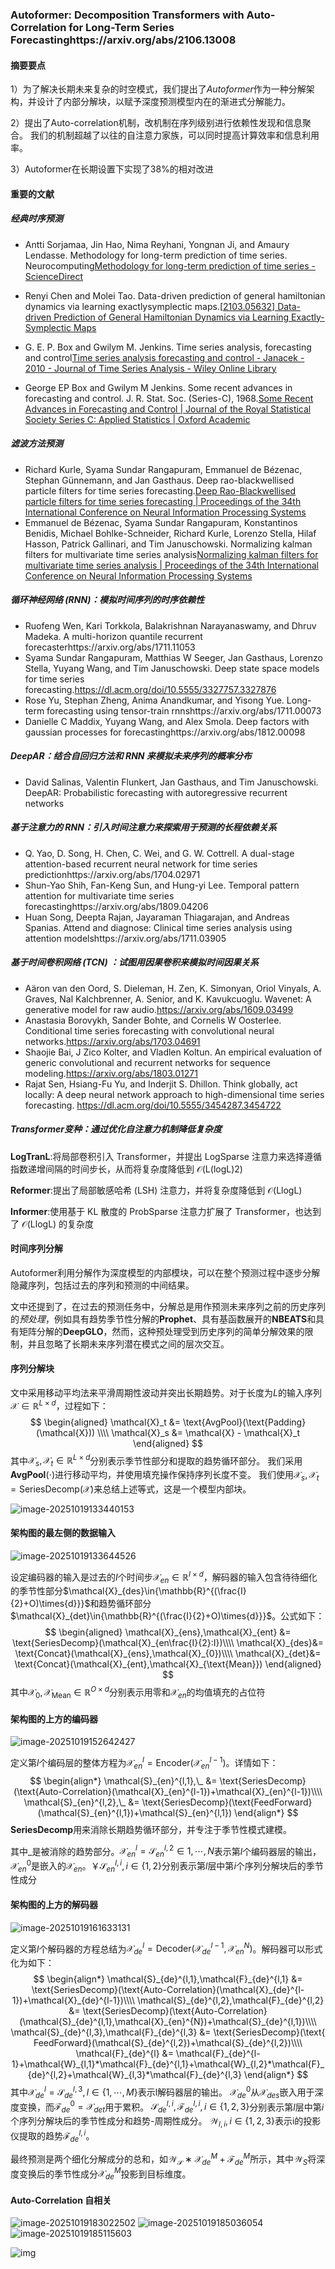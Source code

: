 ### Autoformer: Decomposition Transformers with Auto-Correlation for Long-Term Series Forecastinghttps://arxiv.org/abs/2106.13008

#### 摘要要点

1）为了解决长期未来复杂的时空模式，我们提出了*Autoformer*作为一种分解架构，并设计了内部分解块，以赋予深度预测模型内在的渐进式分解能力。

2）提出了Auto-correlation机制，改机制在序列级别进行依赖性发现和信息聚合。 我们的机制超越了以往的自注意力家族，可以同时提高计算效率和信息利用率。

3）Autoformer在长期设置下实现了38%的相对改进

#### 重要的文献

##### 经典时序预测

- Antti Sorjamaa, Jin Hao, Nima Reyhani, Yongnan Ji, and Amaury Lendasse. Methodology for long-term prediction of time series. Neurocomputing[Methodology for long-term prediction of time series - ScienceDirect](https://www.sciencedirect.com/science/article/pii/S0925231207001610)
- Renyi Chen and Molei Tao. Data-driven prediction of general hamiltonian dynamics via learning exactlysymplectic maps.[[2103.05632\] Data-driven Prediction of General Hamiltonian Dynamics via Learning Exactly-Symplectic Maps](https://arxiv.org/abs/2103.05632)

- G. E. P. Box and Gwilym M. Jenkins. Time series analysis, forecasting and control[Time series analysis forecasting and control - Janacek - 2010 - Journal of Time Series Analysis - Wiley Online Library](https://onlinelibrary.wiley.com/doi/full/10.1111/j.1467-9892.2009.00643.x)
- George EP Box and Gwilym M Jenkins. Some recent advances in forecasting and control. J. R. Stat. Soc. (Series-C), 1968.[Some Recent Advances in Forecasting and Control | Journal of the Royal Statistical Society Series C: Applied Statistics | Oxford Academic](https://academic.oup.com/jrsssc/article/23/2/158/6953499?login=false)

##### 滤波方法预测

- Richard Kurle, Syama Sundar Rangapuram, Emmanuel de Bézenac, Stephan Günnemann, and Jan Gasthaus. Deep rao-blackwellised particle filters for time series forecasting.[Deep Rao-Blackwellised particle filters for time series forecasting | Proceedings of the 34th International Conference on Neural Information Processing Systems](https://dl.acm.org/doi/10.5555/3495724.3497013)
- Emmanuel de Bézenac, Syama Sundar Rangapuram, Konstantinos Benidis, Michael Bohlke-Schneider, Richard Kurle, Lorenzo Stella, Hilaf Hasson, Patrick Gallinari, and Tim Januschowski. Normalizing kalman filters for multivariate time series analysis[Normalizing kalman filters for multivariate time series analysis | Proceedings of the 34th International Conference on Neural Information Processing Systems](https://dl.acm.org/doi/10.5555/3495724.3495976)

##### 循环神经网络 (RNN)：模拟时间序列的时序依赖性

- Ruofeng Wen, Kari Torkkola, Balakrishnan Narayanaswamy, and Dhruv Madeka. A multi-horizon quantile recurrent forecasterhttps://arxiv.org/abs/1711.11053
- Syama Sundar Rangapuram, Matthias W Seeger, Jan Gasthaus, Lorenzo Stella, Yuyang Wang, and Tim Januschowski. Deep state space models for time series forecasting.https://dl.acm.org/doi/10.5555/3327757.3327876
- Rose Yu, Stephan Zheng, Anima Anandkumar, and Yisong Yue. Long-term forecasting using tensor-train rnnshttps://arxiv.org/abs/1711.00073
- Danielle C Maddix, Yuyang Wang, and Alex Smola. Deep factors with gaussian processes for forecastinghttps://arxiv.org/abs/1812.00098

##### DeepAR：结合自回归方法和 RNN 来模拟未来序列的概率分布

- David Salinas, Valentin Flunkert, Jan Gasthaus, and Tim Januschowski. DeepAR: Probabilistic forecasting with autoregressive recurrent networks

##### 基于注意力的 RNN：引入时间注意力来探索用于预测的长程依赖关系

- Q. Yao, D. Song, H. Chen, C. Wei, and G. W. Cottrell. A dual-stage attention-based recurrent neural network for time series predictionhttps://arxiv.org/abs/1704.02971
- Shun-Yao Shih, Fan-Keng Sun, and Hung-yi Lee. Temporal pattern attention for multivariate time series forecastinghttps://arxiv.org/abs/1809.04206
- Huan Song, Deepta Rajan, Jayaraman Thiagarajan, and Andreas Spanias. Attend and diagnose: Clinical time series analysis using attention modelshttps://arxiv.org/abs/1711.03905

##### 基于时间卷积网络 (TCN) ：试图用因果卷积来模拟时间因果关系

- Aäron van den Oord, S. Dieleman, H. Zen, K. Simonyan, Oriol Vinyals, A. Graves, Nal Kalchbrenner, A. Senior, and K. Kavukcuoglu. Wavenet: A generative model for raw audio.https://arxiv.org/abs/1609.03499
- Anastasia Borovykh, Sander Bohte, and Cornelis W Oosterlee. Conditional time series forecasting with convolutional neural networks.https://arxiv.org/abs/1703.04691
- Shaojie Bai, J Zico Kolter, and Vladlen Koltun. An empirical evaluation of generic convolutional and recurrent networks for sequence modeling.https://arxiv.org/abs/1803.01271
-  Rajat Sen, Hsiang-Fu Yu, and Inderjit S. Dhillon. Think globally, act locally: A deep neural network approach to high-dimensional time series forecasting. https://dl.acm.org/doi/10.5555/3454287.3454722

##### Transformer变种：通过优化自注意力机制降低复杂度

**LogTranL**:将局部卷积引入 Transformer，并提出 LogSparse 注意力来选择遵循指数递增间隔的时间步长，从而将复杂度降低到 𝒪(L(log⁡L)2)

**Reformer**:提出了局部敏感哈希 (LSH) 注意力，并将复杂度降低到 𝒪(Llog⁡L)

**Informer**:使用基于 KL 散度的 ProbSparse 注意力扩展了 Transformer，也达到了 𝒪(Llog⁡L) 的复杂度

#### 时间序列分解

Autoformer利用分解作为深度模型的内部模块，可以在整个预测过程中逐步分解隐藏序列，包括过去的序列和预测的中间结果。

文中还提到了，在过去的预测任务中，分解总是用作预测未来序列之前的历史序列的*预处理*，例如具有趋势季节性分解的**Prophet**、具有基函数展开的**NBEATS**和具有矩阵分解的**DeepGLO**，然而，这种预处理受到历史序列的简单分解效果的限制，并且忽略了长期未来序列潜在模式之间的层次交互。

#### 序列分解块

文中采用移动平均法来平滑周期性波动并突出长期趋势。对于长度为$L$的输入序列$\mathcal{X}\in\mathbb{R}^{L\times{d}}$，过程如下：
$$
\begin{aligned}
\mathcal{X}_t &= \text{AvgPool}(\text{Padding}(\mathcal{X})) \\\\
\mathcal{X}_s &= \mathcal{X} - \mathcal{X}_t
\end{aligned}
$$
其中$\mathcal{X}_s,\mathcal{X}_t\in\mathbb{R}^{L\times{d}}$分别表示季节性部分和提取的趋势循环部分。 我们采用**AvgPool**(⋅)进行移动平均，并使用填充操作保持序列长度不变。 我们使用$\mathcal{X}_s,\mathcal{X}_t=\text{SeriesDecomp}(\mathcal{X})$来总结上述等式，这是一个模型内部块。

<img src="..\image\image-20251019133440153.png" alt="image-20251019133440153" />

#### 架构图的最左侧的数据输入

<img src="..\image\image-20251019133644526.png" alt="image-20251019133644526"  />

设定编码器的输入是过去的$I$个时间步$\mathcal{X}_{en}\in{\mathbb{R}^{I\times{d}}}$，解码器的输入包含待待细化的季节性部分$\mathcal{X}_{des}\in{\mathbb{R}^{(\frac{I}{2}+O)\times{d}}}$和趋势循环部分$\mathcal{X}_{det}\in{\mathbb{R}^{(\frac{I}{2}+O)\times{d}}}$。公式如下：
$$
\begin{aligned}
\mathcal{X}_{ens},\mathcal{X}_{ent} &= \text{SeriesDecomp}(\mathcal{X}_{en\frac{I}{2}:I})\\\\
\mathcal{X}_{des}&= \text{Concat}(\mathcal{X}_{ens},\mathcal{X}_{0})\\\\
\mathcal{X}_{det}&= \text{Concat}(\mathcal{X}_{ent},\mathcal{X}_{\text{Mean}})
\end{aligned}
$$
其中$\mathcal{X}_{0},\mathcal{X}_{\text{Mean}}\in{\mathbb{R}^{O\times{d}}}$分别表示用零和$\mathcal{X}_{en}$的均值填充的占位符

#### 架构图的上方的编码器

<img src="..\image\image-20251019152642427.png" alt="image-20251019152642427" />

定义第$l$个编码层的整体方程为$\mathcal{X}_{en}^l=\text{Encoder}(\mathcal{X}_{en}^{l-1})$。详情如下：
$$
\begin{align*}
\mathcal{S}_{en}^{l,1},\_ &= \text{SeriesDecomp}(\text{Auto-Correlation}(\mathcal{X}_{en}^{l-1})+\mathcal{X}_{en}^{l-1})\\\\
\mathcal{S}_{en}^{l,2},\_ &= \text{SeriesDecomp}(\text{FeedForward}(\mathcal{S}_{en}^{l,1})+\mathcal{S}_{en}^{l,1})
\end{align*}
$$
**SeriesDecomp**用来消除长期趋势循环部分，并专注于季节性模式建模。

其中\_是被消除的趋势部分。$\mathcal{X}_{en}^{l}=\mathcal{S}_{en}^{l,2}\in{1,\cdots,N}$表示第$l$个编码器层的输出，$\mathcal{X}_{en}^{0}$是嵌入的$\mathcal{X}_{en}$。￥$\mathcal{S}_{en}^{l,i},i\in{\{1,2\}}$分别表示第$l$层中第$i$个序列分解块后的季节性成分

#### 架构图的上方的解码器

<img src="..\image\image-20251019161633131.png" alt="image-20251019161633131" />

定义第$l$个解码器的方程总结为$\mathcal{X}_{de}^l=\text{Decoder}(\mathcal{X}_{de}^{l-1},\mathcal{X}_{en}^{N})$。解码器可以形式化为如下：
$$
\begin{align*}
\mathcal{S}_{de}^{l,1},\mathcal{F}_{de}^{l,1} &= \text{SeriesDecomp}(\text{Auto-Correlation}(\mathcal{X}_{de}^{l-1})+\mathcal{X}_{de}^{l-1})\\\\
\mathcal{S}_{de}^{l,2},\mathcal{F}_{de}^{l,2} &= \text{SeriesDecomp}(\text{Auto-Correlation}(\mathcal{S}_{de}^{l,1},\mathcal{X}_{en}^{N})+\mathcal{S}_{de}^{l,1})\\\\
\mathcal{S}_{de}^{l,3},\mathcal{F}_{de}^{l,3} &= \text{SeriesDecomp}(\text{
FeedForward}(\mathcal{S}_{de}^{l,2})+\mathcal{S}_{de}^{l,2})\\\\
\mathcal{F}_{de}^{l} &= \mathcal{F}_{de}^{l-1}+\mathcal{W}_{l,1}*\mathcal{F}_{de}^{l,1}+\mathcal{W}_{l,2}*\mathcal{F}_{de}^{l,2}+\mathcal{W}_{l,3}*\mathcal{F}_{de}^{l,3}
\end{align*}
$$
其中$\mathcal{X}_{de}^l=\mathcal{S}_{de}^{l,3},l∈\{1,⋯,M\}$表示l解码器层的输出。 $\mathcal{X}_{de}^0$从$\mathcal{X}_{des}$嵌入用于深度变换，而$\mathcal{F}_{de}^{0}=\mathcal{X}_{det}$用于累积。 $\mathcal{S}_{de}^{l,i},\mathcal{F}_{de}^{l,i},i∈\{1,2,3\}$分别表示第$l$层中第$i$个序列分解块后的季节性成分和趋势-周期性成分。 $\mathcal{W}_{l,i},i∈\{1,2,3\}$表示i的投影仪提取的趋势$\mathcal{F}_{de}^{l,i}$。

最终预测是两个细化分解成分的总和，如$\mathcal{W}_{\mathcal{S}}∗\mathcal{X}_{de}^M+\mathcal{F}_{de}^M$所示，其中$\mathcal{W}_S$将深度变换后的季节性成分$\mathcal{X}_{de}^M$投影到目标维度。

#### Auto-Correlation 自相关

<img src="..\image\image-20251019183022502.png" alt="image-20251019183022502" />

<img src="..\image\image-20251019185036054.png" alt="image-20251019185036054" />

<img src="..\image\image-20251019185115603.png" alt="image-20251019185115603" />

![img](https://github.com/thuml/Autoformer/raw/main/pic/results.png)
